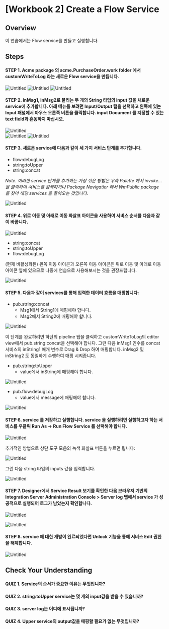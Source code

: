 # [Workbook 2] Create a Flow Service

## Overview

이 연습에서는 Flow service를 만들고 실행합니다.


## Steps

#### STEP 1. Acme package 의 acme.PurchaseOrder.work folder 에서 customWriteToLog 라는 새로운 Flow service을 만듭니다.
![Untitled](%5BWorkbook%202%5D%20Create%20a%20Flow%20Service%2090fb770fe9c045f9bab8e6e47c8e0b37/Untitled.png)
![Untitled](%5BWorkbook%202%5D%20Create%20a%20Flow%20Service%2090fb770fe9c045f9bab8e6e47c8e0b37/Untitled%201.png)
![Untitled](%5BWorkbook%202%5D%20Create%20a%20Flow%20Service%2090fb770fe9c045f9bab8e6e47c8e0b37/chapter2_1.png)


    

#### STEP 2. inMsg1, inMsg2로 불리는 두 개의 String 타입의 input 값을 새로운 service에 추가합니다. 아래 메뉴를 보려면 Input/Output 탭을 선택하고 왼쪽에 있는 Input 패널에서 마우스 오른쪽 버튼을 클릭합니다. input Document 를 지정할 수 있는 text field과 혼동하지 마십시오.

![Untitled](%5BWorkbook%202%5D%20Create%20a%20Flow%20Service%2090fb770fe9c045f9bab8e6e47c8e0b37/Untitled%202.png)  
![Untitled](%5BWorkbook%202%5D%20Create%20a%20Flow%20Service%2090fb770fe9c045f9bab8e6e47c8e0b37/Untitled%203.png) 
![Untitled](%5BWorkbook%202%5D%20Create%20a%20Flow%20Service%2090fb770fe9c045f9bab8e6e47c8e0b37/Untitled%204.png)
    

#### STEP 3. 새로운 service에 다음과 같이 세 가지 서비스 단계를 추가합니다.
- flow:debugLog
- string:toUpper
- string:concat

*Note. 이러한 service 단계를 추가하는 가장 쉬운 방법은 우측 Palette 에서 invoke... 을 클릭하여 서비스를 검색하거나 Package Navigatior 에서 WmPublic package 를 찾아 해당 services 을 끌어오는 것입니다.*

![Untitled](%5BWorkbook%202%5D%20Create%20a%20Flow%20Service%2090fb770fe9c045f9bab8e6e47c8e0b37/Untitled%205.png)
    
#### STEP 4. 위로 이동 및 아래로 이동 화살표 아이콘을 사용하여 서비스 순서를 다음과 같이 바꿉니다. 

![Untitled](%5BWorkbook%202%5D%20Create%20a%20Flow%20Service%2090fb770fe9c045f9bab8e6e47c8e0b37/Untitled%206.png)

- string:concat
- string:toUpper
- flow:debugLog

        
(현재 비활성화된) 왼쪽 이동 아이콘과 오른쪽 이동 아이콘은 위로 이동 및 아래로 이동 아이콘 옆에 있으므로 나중에 연습으로 사용해보시는 것을 권장드립니다.
        
![Untitled](%5BWorkbook%202%5D%20Create%20a%20Flow%20Service%2090fb770fe9c045f9bab8e6e47c8e0b37/Untitled%207.png)
        
    
#### STEP 5. 다음과 같이 services를 통해 입력한 데이터 흐름을 매핑합니다:
- pub.string:concat
  - Msg1에서 String1에 매핑해야 합니다.
  - Msg2에서 String2에 매핑해야 합니다.
        
![Untitled](%5BWorkbook%202%5D%20Create%20a%20Flow%20Service%2090fb770fe9c045f9bab8e6e47c8e0b37/Untitled%208.png)
        
이 단계를 완료하려면 하단의 pipeline 탭을 클릭하고 customWriteToLog의 editor view에서 pub.string:concat을 선택해야 합니다. 그런 다음 inMsg1 인수를 concat 서비스의 inString1 매개 변수로 Drag & Drop 하여 매핑합니다. inMsg2 및 inString2 도 동일하게 수행하여 매핑 시켜줍니다.
        
- pub.string:toUpper
  - value에서 inString에 매핑해야 합니다.
        
![Untitled](%5BWorkbook%202%5D%20Create%20a%20Flow%20Service%2090fb770fe9c045f9bab8e6e47c8e0b37/Untitled%209.png)
        
- pub.flow:debugLog
  - value에서 message에 매핑해야 합니다.          
        
![Untitled](%5BWorkbook%202%5D%20Create%20a%20Flow%20Service%2090fb770fe9c045f9bab8e6e47c8e0b37/Untitled%2010.png)
        

#### STEP 6. service 를 저장하고 실행합니다. service 을 실행하려면 실행하고자 하는 서비스를 우클릭 Run As → Run Flow Service 를 선택해야 합니다. 
    
![Untitled](%5BWorkbook%202%5D%20Create%20a%20Flow%20Service%2090fb770fe9c045f9bab8e6e47c8e0b37/Untitled%2011.png)
    
추가적인 방법으로 상단 도구 모음의 녹색 화살표 버튼을 누르면 됩니다:  
    
![Untitled](%5BWorkbook%202%5D%20Create%20a%20Flow%20Service%2090fb770fe9c045f9bab8e6e47c8e0b37/Untitled%2012.png)
    
그런 다음 string 타입의 inputs 값을 입력합니다.
    
![Untitled](%5BWorkbook%202%5D%20Create%20a%20Flow%20Service%2090fb770fe9c045f9bab8e6e47c8e0b37/Untitled%2013.png)
    

#### STEP 7. Designer에서 Service Result 보기를 확인한 다음 브라우저 기반의 Integration Server Administration Console > Server log 탭에서 service 가 성공적으로 실행되어 로그가 남았는지 확인합니다.
    
![Untitled](%5BWorkbook%202%5D%20Create%20a%20Flow%20Service%2090fb770fe9c045f9bab8e6e47c8e0b37/Untitled%2014.png)
    
![Untitled](%5BWorkbook%202%5D%20Create%20a%20Flow%20Service%2090fb770fe9c045f9bab8e6e47c8e0b37/Untitled%2015.png)
    

#### STEP 8. service 에 대한 개발이 완료되었다면 Unlock 기능을 통해 서비스 Edit 권한을 해제합니다.

![Untitled](%5BWorkbook%202%5D%20Create%20a%20Flow%20Service%2090fb770fe9c045f9bab8e6e47c8e0b37/Untitled%2016.png)


##  Check Your Understanding

#### QUIZ 1. Service의 순서가 중요한 이유는 무엇입니까?
#### QUIZ 2. string:toUpper service는 몇 개의 input값을 받을 수 있습니까?
#### QUIZ 3. server log는 어디에 표시됩니까?
#### QUIZ 4. Upper service의 output값을 매핑할 필요가 없는 무엇입니까?
